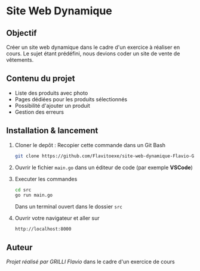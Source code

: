 # Site Web Dynamique 

## Objectif
Créer un site web dynamique dans le cadre d'un exercice à réaliser en cours.
Le sujet étant prédéfini, nous devions coder un site de vente de vêtements.

## Contenu du projet
 - Liste des produits avec photo
 - Pages dédiées pour les produits sélectionnés
 - Possibilité d'ajouter un produit
 - Gestion des erreurs

 ## Installation & lancement

 1. Cloner le depôt :
    Recopier cette commande dans un Git Bash
    ```bash
    git clone https://github.com/Flavitoexe/site-web-dynamique-Flavio-GRILLI.git
    ```

2. Ouvrir le fichier `main.go` dans un éditeur de code (par exemple **VSCode**)

3. Executer les commandes 
    ```bash
    cd src
    go run main.go
    ```
    Dans un terminal ouvert dans le dossier `src`

4. Ouvrir votre navigateur et aller sur 
    ```
    http://localhost:8000
    ```

## Auteur 

*Projet réalisé par GRILLI Flavio* dans le cadre d'un exercice de cours